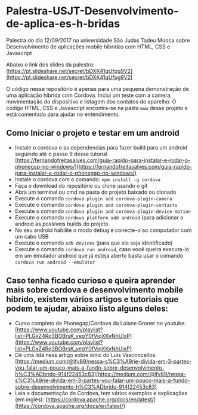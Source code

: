# Palestra-USJT-Desenvolvimento-de-aplica-es-h-bridas
Palestra do dia 12/09/2017 na universidade São Judas Tadeu Mooca sobre Desenvolvimento de aplicações mobile híbridas com HTML, CSS e Javascript

Abaixo o link dos slides da palestra:
[https://pt.slideshare.net/secret/bDXK41qUfpg9V2](https://pt.slideshare.net/secret/bDXK41qUfpg9V2)

O código nesse repositório é apenas para uma pequena demonstração de uma aplicação hibrida com Cordova. Inclui um teste com a camera, movimentação do dispositivo e listagem dos contatos do aparelho.
O código HTML, CSS e Javascript encontra-se na pasta `www` desse projeto e está comentado para ajudar no entendimento.


## Como Iniciar o projeto e testar em um android
- Instale o cordova e as dependencias para fazer build para um android seguindo até o passo 9 desse tutorial [https://fernandofreitasalves.com/guia-rapido-para-instalar-e-rodar-o-phonegap-no-windows/](https://fernandofreitasalves.com/guia-rapido-para-instalar-e-rodar-o-phonegap-no-windows/)
- Instale o cordova com o comando: `npm install -g cordova`
- Faça o download do repositório ou clone usando o git
- Abra um terminal ou cmd na pasta do projeto baixado ou clonado
- Execute o comando `cordova plugin add cordova-plugin-camera`
- Execute o comando `cordova plugin add cordova-plugin-contacts`
- Execute o comando `cordova plugin add cordova-plugin-device-motion`
- Execute o comando `cordova platform add android` (para adicionar o android as possíveis builds do projeto
- No seu android habilite o modo debug e conecte-o ao computador com um cabo USB
- Execute o comando `adb devices` (para que ele seja identificado)
- Execute o comando `cordova run android`, caso você queira executa-lo em um emulador android que já esteja aberto basta usar o comando `cordova run android --emulator`


## Caso tenha ficado curioso e queira aprender mais sobre cordova e desenvolvimento mobile hibrido, existem vários artigos e tutoriais que podem te ajudar, abaixo listo alguns deles:
- Curso completo de Phonegap/Cordova da Loiane Groner no youtube: 
[https://www.youtube.com/playlist?list=PLGxZ4Rq3BOBrsK_yegY0fViqXKyNhUlxP](https://www.youtube.com/playlist?list=PLGxZ4Rq3BOBrsK_yegY0fViqXKyNhUlxP)
- Dê uma lida ness artigo sobre ionic do Luis Vasconcellos: [https://medium.com/@lfv89/nessa-s%C3%A9rie-divida-em-3-partes-vou-falar-um-pouco-mais-a-fundo-sobre-desenvolvimento-h%C3%ADbrido-914f22453c83](https://medium.com/@lfv89/nessa-s%C3%A9rie-divida-em-3-partes-vou-falar-um-pouco-mais-a-fundo-sobre-desenvolvimento-h%C3%ADbrido-914f22453c83)
- Leia a documentação do Cordova, tem vários exemplos e explicações (em inglês):
[https://cordova.apache.org/docs/en/latest/](https://cordova.apache.org/docs/en/latest/)